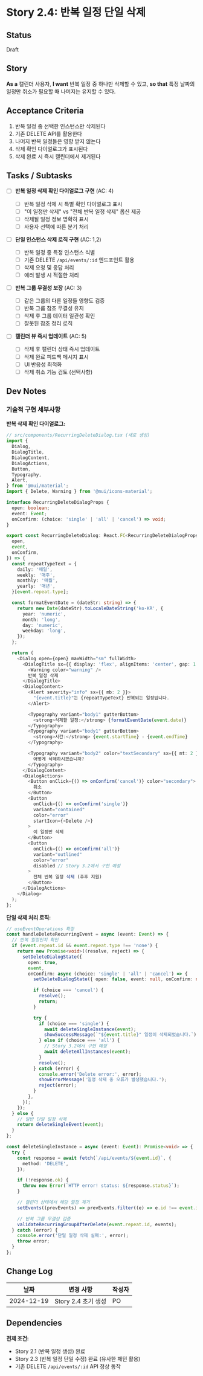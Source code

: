 # Story 2.4: 반복 일정 단일 삭제

## Status

Draft

## Story

**As a** 캘린더 사용자,
**I want** 반복 일정 중 하나만 삭제할 수 있고,
**so that** 특정 날짜의 일정만 취소가 필요할 때 나머지는 유지할 수 있다.

## Acceptance Criteria

1. 반복 일정 중 선택한 인스턴스만 삭제된다
2. 기존 DELETE API를 활용한다
3. 나머지 반복 일정들은 영향 받지 않는다
4. 삭제 확인 다이얼로그가 표시된다
5. 삭제 완료 시 즉시 캘린더에서 제거된다

## Tasks / Subtasks

- [ ] **반복 일정 삭제 확인 다이얼로그 구현** (AC: 4)

  - [ ] 반복 일정 삭제 시 특별 확인 다이얼로그 표시
  - [ ] "이 일정만 삭제" vs "전체 반복 일정 삭제" 옵션 제공
  - [ ] 삭제될 일정 정보 명확히 표시
  - [ ] 사용자 선택에 따른 분기 처리

- [ ] **단일 인스턴스 삭제 로직 구현** (AC: 1,2)

  - [ ] 반복 일정 중 특정 인스턴스 식별
  - [ ] 기존 DELETE `/api/events/:id` 엔드포인트 활용
  - [ ] 삭제 요청 및 응답 처리
  - [ ] 에러 발생 시 적절한 처리

- [ ] **반복 그룹 무결성 보장** (AC: 3)

  - [ ] 같은 그룹의 다른 일정들 영향도 검증
  - [ ] 반복 그룹 참조 무결성 유지
  - [ ] 삭제 후 그룹 데이터 일관성 확인
  - [ ] 잘못된 참조 정리 로직

- [ ] **캘린더 뷰 즉시 업데이트** (AC: 5)
  - [ ] 삭제 후 캘린더 상태 즉시 업데이트
  - [ ] 삭제 완료 피드백 메시지 표시
  - [ ] UI 반응성 최적화
  - [ ] 삭제 취소 기능 검토 (선택사항)

## Dev Notes

### 기술적 구현 세부사항

**반복 삭제 확인 다이얼로그:**

```typescript
// src/components/RecurringDeleteDialog.tsx (새로 생성)
import {
  Dialog,
  DialogTitle,
  DialogContent,
  DialogActions,
  Button,
  Typography,
  Alert,
} from '@mui/material';
import { Delete, Warning } from '@mui/icons-material';

interface RecurringDeleteDialogProps {
  open: boolean;
  event: Event;
  onConfirm: (choice: 'single' | 'all' | 'cancel') => void;
}

export const RecurringDeleteDialog: React.FC<RecurringDeleteDialogProps> = ({
  open,
  event,
  onConfirm,
}) => {
  const repeatTypeText = {
    daily: '매일',
    weekly: '매주',
    monthly: '매월',
    yearly: '매년',
  }[event.repeat.type];

  const formatEventDate = (dateStr: string) => {
    return new Date(dateStr).toLocaleDateString('ko-KR', {
      year: 'numeric',
      month: 'long',
      day: 'numeric',
      weekday: 'long',
    });
  };

  return (
    <Dialog open={open} maxWidth="sm" fullWidth>
      <DialogTitle sx={{ display: 'flex', alignItems: 'center', gap: 1 }}>
        <Warning color="warning" />
        반복 일정 삭제
      </DialogTitle>
      <DialogContent>
        <Alert severity="info" sx={{ mb: 2 }}>
          "{event.title}"는 {repeatTypeText} 반복되는 일정입니다.
        </Alert>

        <Typography variant="body1" gutterBottom>
          <strong>삭제할 일정:</strong> {formatEventDate(event.date)}
        </Typography>
        <Typography variant="body1" gutterBottom>
          <strong>시간:</strong> {event.startTime} - {event.endTime}
        </Typography>

        <Typography variant="body2" color="textSecondary" sx={{ mt: 2 }}>
          어떻게 삭제하시겠습니까?
        </Typography>
      </DialogContent>
      <DialogActions>
        <Button onClick={() => onConfirm('cancel')} color="secondary">
          취소
        </Button>
        <Button
          onClick={() => onConfirm('single')}
          variant="contained"
          color="error"
          startIcon={<Delete />}
        >
          이 일정만 삭제
        </Button>
        <Button
          onClick={() => onConfirm('all')}
          variant="outlined"
          color="error"
          disabled // Story 3.2에서 구현 예정
        >
          전체 반복 일정 삭제 (추후 지원)
        </Button>
      </DialogActions>
    </Dialog>
  );
};
```

**단일 삭제 처리 로직:**

```typescript
// useEventOperations 확장
const handleDeleteRecurringEvent = async (event: Event) => {
  // 반복 일정인지 확인
  if (event.repeat.id && event.repeat.type !== 'none') {
    return new Promise<void>((resolve, reject) => {
      setDeleteDialogState({
        open: true,
        event,
        onConfirm: async (choice: 'single' | 'all' | 'cancel') => {
          setDeleteDialogState({ open: false, event: null, onConfirm: null });

          if (choice === 'cancel') {
            resolve();
            return;
          }

          try {
            if (choice === 'single') {
              await deleteSingleInstance(event);
              showSuccessMessage(`"${event.title}" 일정이 삭제되었습니다.`);
            } else if (choice === 'all') {
              // Story 3.2에서 구현 예정
              await deleteAllInstances(event);
            }
            resolve();
          } catch (error) {
            console.error('Delete error:', error);
            showErrorMessage('일정 삭제 중 오류가 발생했습니다.');
            reject(error);
          }
        },
      });
    });
  } else {
    // 일반 단일 일정 삭제
    return deleteSingleEvent(event);
  }
};

const deleteSingleInstance = async (event: Event): Promise<void> => {
  try {
    const response = await fetch(`/api/events/${event.id}`, {
      method: 'DELETE',
    });

    if (!response.ok) {
      throw new Error(`HTTP error! status: ${response.status}`);
    }

    // 캘린더 상태에서 해당 일정 제거
    setEvents((prevEvents) => prevEvents.filter((e) => e.id !== event.id));

    // 반복 그룹 무결성 검증
    validateRecurringGroupAfterDelete(event.repeat.id, events);
  } catch (error) {
    console.error('단일 일정 삭제 실패:', error);
    throw error;
  }
};
```

## Change Log

| 날짜       | 변경 사항           | 작성자 |
| ---------- | ------------------- | ------ |
| 2024-12-19 | Story 2.4 초기 생성 | PO     |

## Dependencies

**전제 조건:**

- Story 2.1 (반복 일정 생성) 완료
- Story 2.3 (반복 일정 단일 수정) 완료 (유사한 패턴 활용)
- 기존 DELETE `/api/events/:id` API 정상 동작
